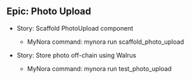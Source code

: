 ## Epic: Photo Upload

- Story: Scaffold PhotoUpload component
  - MyNora command: mynora run scaffold_photo_upload

- Story: Store photo off-chain using Walrus
  - MyNora command: mynora run test_photo_upload
